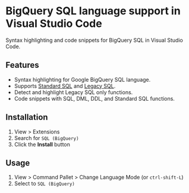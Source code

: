 # BigQuery SQL language support in Visual Studio Code

Syntax highlighting and code snippets for BigQuery SQL in Visual Studio Code.

## Features

- Syntax highlighting for Google BigQuery SQL language.
- Supports [Standard SQL](https://cloud.google.com/bigquery/docs/reference/standard-sql/) and [Legacy SQL](https://cloud.google.com/bigquery/docs/reference/legacy-sql/).
- Detect and highlight Legacy SQL only functions.
- Code snippets with SQL, DML, DDL, and Standard SQL functions.

## Installation

1. View > Extensions
2. Search for `SQL (BigQuery)`
3. Click the **Install** button

## Usage

1. View > Command Pallet > Change Language Mode (or `ctrl-shift-L`)
2. Select to `SQL (BigQuery)`
